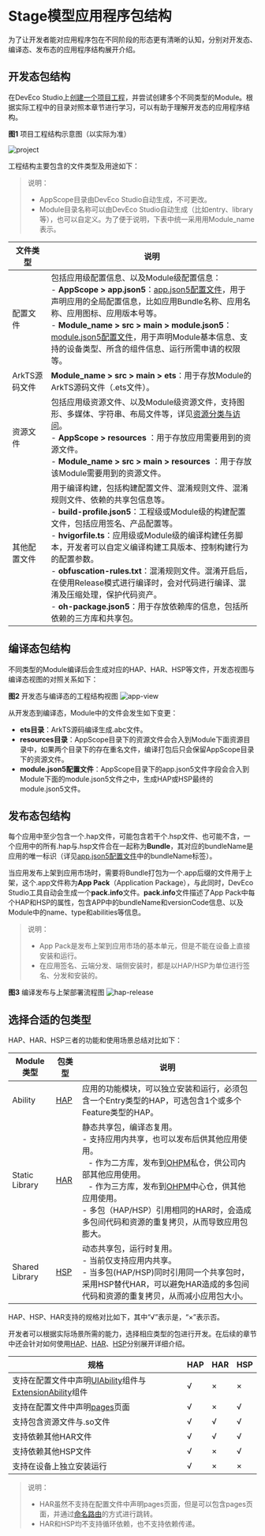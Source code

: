 # Stage模型应用程序包结构

为了让开发者能对应用程序包在不同阶段的形态更有清晰的认知，分别对开发态、编译态、发布态的应用程序结构展开介绍。

## 开发态包结构
在DevEco Studio上[创建一个项目工程](start-with-ets-stage.md#创建arkts工程)，并尝试创建多个不同类型的Module。根据实际工程中的目录对照本章节进行学习，可以有助于理解开发态的应用程序结构。

**图1** 项目工程结构示意图（以实际为准）

![project](figures/project.png)

工程结构主要包含的文件类型及用途如下：

> 说明：
> 
> - AppScope目录由DevEco Studio自动生成，不可更改。 
> - Module目录名称可以由DevEco Studio自动生成（比如entry、library等），也可以自定义。为了便于说明，下表中统一采用用Module_name表示。

 
| 文件类型 | 说明 | 
| -------- | -------- | 
| 配置文件 | 包括应用级配置信息、以及Module级配置信息：<br/> - **AppScope &gt; app.json5**：[app.json5配置文件](app-configuration-file)，用于声明应用的全局配置信息，比如应用Bundle名称、应用名称、应用图标、应用版本号等。<br/> - **Module_name &gt; src &gt; main &gt; module.json5**：[module.json5配置文件](module-configuration-file.md)，用于声明Module基本信息、支持的设备类型、所含的组件信息、运行所需申请的权限等。 |
| ArkTS源码文件 | **Module_name &gt; src &gt; main &gt; ets**：用于存放Module的ArkTS源码文件（.ets文件）。| 
| 资源文件 | 包括应用级资源文件、以及Module级资源文件，支持图形、多媒体、字符串、布局文件等，详见[资源分类与访问](resource-categories-and-access.md)。<br/> - **AppScope &gt; resources** ：用于存放应用需要用到的资源文件。<br/> - **Module_name &gt; src &gt; main &gt; resources** ：用于存放该Module需要用到的资源文件。| 
| 其他配置文件 | 用于编译构建，包括构建配置文件、混淆规则文件、混淆规则文件、依赖的共享包信息等。<br/> - **build-profile.json5**：工程级或Module级的构建配置文件，包括应用签名、产品配置等。 <br/> - **hvigorfile.ts**：应用级或Module级的编译构建任务脚本，开发者可以自定义编译构建工具版本、控制构建行为的配置参数。<br/> - **obfuscation-rules.txt**：混淆规则文件。混淆开启后，在使用Release模式进行编译时，会对代码进行编译、混淆及压缩处理，保护代码资产。<br/> - **oh-package.json5**：用于存放依赖库的信息，包括所依赖的三方库和共享包。 | 


## 编译态包结构
不同类型的Module编译后会生成对应的HAP、HAR、HSP等文件，开发态视图与编译态视图的对照关系如下：

**图2** 开发态与编译态的工程结构视图 
![app-view](figures/app-view.png)

从开发态到编译态，Module中的文件会发生如下变更：
- **ets目录**：ArkTS源码编译生成.abc文件。
- **resources目录**：AppScope目录下的资源文件会合入到Module下面资源目录中，如果两个目录下的存在重名文件，编译打包后只会保留AppScope目录下的资源文件。
- **module.json5配置文件**：AppScope目录下的app.json5文件字段会合入到Module下面的module.json5文件之中，生成HAP或HSP最终的module.json5文件。


## 发布态包结构

每个应用中至少包含一个.hap文件，可能包含若干个.hsp文件、也可能不含，一个应用中的所有.hap与.hsp文件合在一起称为**Bundle**，其对应的bundleName是应用的唯一标识（详见[app.json5配置文件](app-configuration-file.md)中的bundleName标签）。

当应用发布上架到应用市场时，需要将Bundle打包为一个.app后缀的文件用于上架，这个.app文件称为**App Pack**（Application Package），与此同时，DevEco Studio工具自动会生成一个**pack.info**文件。**pack.info**文件描述了App Pack中每个HAP和HSP的属性，包含APP中的bundleName和versionCode信息、以及Module中的name、type和abilities等信息。

> 说明：
> 
> - App Pack是发布上架到应用市场的基本单元，但是不能在设备上直接安装和运行。
> - 在应用签名、云端分发、端侧安装时，都是以HAP/HSP为单位进行签名、分发和安装的。

**图3** 编译发布与上架部署流程图
![hap-release](figures/hap-release.png)

## 选择合适的包类型

HAP、HAR、HSP三者的功能和使用场景总结对比如下：

| Module类型 | 包类型 | 说明 | 
| -------- | -------- | -------- | 
| Ability | [HAP](hap-package.md)| 应用的功能模块，可以独立安装和运行，必须包含一个Entry类型的HAP，可选包含1个或多个Feature类型的HAP。| 
| Static Library | [HAR](har-package.md) | 静态共享包，编译态复用。<br/> - 支持应用内共享，也可以发布后供其他应用使用。<br/> &ensp; - 作为二方库，发布到[OHPM](https://ohpm.openharmony.cn/)私仓，供公司内部其他应用使用。<br/> &ensp; - 作为三方库，发布到[OHPM](https://ohpm.openharmony.cn/)中心仓，供其他应用使用。<br/> - 多包（HAP/HSP）引用相同的HAR时，会造成多包间代码和资源的重复拷贝，从而导致应用包膨大。 | 
| Shared Library | [HSP](in-app-hsp.md)| 动态共享包，运行时复用。<br/> - 当前仅支持应用内共享。<br/> - 当多包(HAP/HSP)同时引用同一个共享包时，采用HSP替代HAR，可以避免HAR造成的多包间代码和资源的重复拷贝，从而减小应用包大小。 | 

HAP、HSP、HAR支持的规格对比如下，其中“√”表示是，“×”表示否。 

开发者可以根据实际场景所需的能力，选择相应类型的包进行开发。在后续的章节中还会针对如何使用[HAP](hap-package.md)、[HAR](har-package.md)、[HSP](in-app-hsp.md)分别展开详细介绍。

| 规格| HAP | HAR | HSP |
| -------- | ---------- |----------- |----------- |
| 支持在配置文件中声明[UIAbility](./module-configuration-file.md#abilities标签)组件与[ExtensionAbility](./module-configuration-file.md#extensionabilities标签)组件  |  √  |  ×   |  ×   |
| 支持在配置文件中声明[pages](./module-configuration-file.md#pages标签)页面| √  |× |√ |
| 支持包含资源文件与.so文件 | √  |√ |√|
| 支持依赖其他HAR文件 | √ |√  |√  |
| 支持依赖其他HSP文件 | √ |×  |√  |
| 支持在设备上独立安装运行 | √ |× |× |

> 说明：
> 
> - HAR虽然不支持在配置文件中声明pages页面，但是可以包含pages页面，并通过[命名路由](../ui/arkts-routing.md#命名路由)的方式进行跳转。
> - HAR和HSP均不支持循环依赖，也不支持依赖传递。

